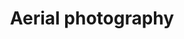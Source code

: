 ---
title: Aerial photography
description: The world through the eye of a flying camera offers new perspectives and exciting insights.
menus: "main"
resources:
  - src: brighton-palace-pier-aerial.jpg
    title: The famous attractions on Brighton's Palace Pier as seen from above, looking like a box of toys or candies. Set against the green seawater in the English Channel, the bright colors of the attractions pop out on the wooden platform.
  - src: brighton-westpier-aerial.jpg
    title: The steel skeleton and wooden fragments of the former West Pier in Brighton as seen from above, braving the powerful seas. The relics are a reminder of the once-proud pier that burned down.
  - src: zurich-oldtown-aerial.jpg
    title: The city center of Zurich, on both banks of the Limmat river which just sprang from Lake Zurich, with its church towers and guild buildings, connected by bridges spanning the Limmat.
  - src: castle-altburg-ruins.jpg
    title: The ruins of the former castle "Altburg" in Regensdorf, Switzerland are the last few reminders of a once-great noble family.
  - src: churfisten-mountains.jpg
    title: The Churfürsten mountain range stands tall at Walensee. It's rugged, steep rock walls reaching for the sky as the sun sets.
  - src: industrial-building-and-roads.jpg
    title: The Heizenholz incineration plant amidst the road bridges of the highways encircling Zurich.
  - src: walensee-sunset.jpg
    title: A panoramic view of the steep cliffs siding Walensee as the sun sets.
---